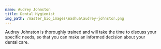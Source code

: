```yaml
---
name: Audrey Johnston
title: Dental Hygienist
img_path: /master_bio_images\nashua\audrey-johnston.png
---
```

Audrey Johnston is thoroughly trained and will take the time to discuss your specific needs, so that you can make an informed decision about your dental care.
